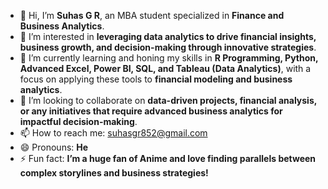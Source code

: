 
- 👋 Hi, I’m **Suhas G R**, an MBA student specialized in **Finance and Business Analytics**.
- 👀 I’m interested in **leveraging data analytics to drive financial insights, business growth, and decision-making through innovative strategies**.
- 🌱 I’m currently learning and honing my skills in **R Programming, Python, Advanced Excel, Power BI, SQL, and Tableau (Data Analytics)**, with a focus on applying these tools to **financial modeling and business analytics**.
- 💞️ I’m looking to collaborate on **data-driven projects, financial analysis, or any initiatives that require advanced business analytics for impactful decision-making**.
- 📫 How to reach me: suhasgr852@gmail.com
- 😄 Pronouns: **He**
- ⚡ Fun fact: **I’m a huge fan of Anime and love finding parallels between complex storylines and business strategies!**

